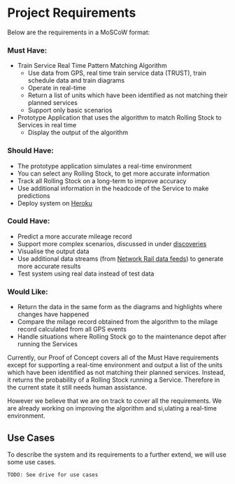 # Project Requirements

Below are the requirements in a MoSCoW format:

### Must Have:

+ Train Service Real Time Pattern Matching Algorithm
  + Use data from GPS, real time train service data (TRUST), train schedule data and train diagrams
  + Operate in real-time
  + Return a list of units which have been identified as not matching their planned services
  + Support only basic scenarios
+ Prototype Application that uses the algorithm to match Rolling Stock to Services in real time
  + Display the output of the algorithm

### Should Have:

+ The prototype application simulates a real-time environment
+ You can select any Rolling Stock, to get more accurate information
+ Track all Rolling Stock on a long-term to improve accuracy
+ Use additional information in the headcode of the Service to make predictions
+ Deploy system on [Heroku](https://heroku.com)

### Could Have:

+ Predict a more accurate mileage record
+ Support more complex scenarios, discussed in under [discoveries](/about#discoveries)
+ Visualise the output data
+ Use additional data streams (from [Network Rail data feeds](https://datafeeds.networkrail.co.uk)) to generate more accurate results
+ Test system using real data instead of test data

### Would Like:

+ Return the data in the same form as the diagrams and highlights where changes have happened
+ Compare the milage record obtained from the algorithm to the milage record calculated from all GPS events
+ Handle situations where Rolling Stock go to the maintenance depot after running the Services

Currently, our Proof of Concept covers all of the Must Have requirements except for supporting a real-time environment and output a list of the units which have been identified as not matching their planned services. Instead, it returns the probability of a Rolling Stock running a Service. Therefore in the current state it still needs human assistance.

However we believe that we are on track to cover all the requirements. We are already working on improving the algorithm and si,ulating a real-time environment.

## Use Cases

To describe the system and its requirements to a further extend, we will use some use cases.

    TODO: See drive for use cases
